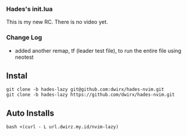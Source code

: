 ### Hades's init.lua
This is my new RC.  There is no video yet.

### Change Log
* added another remap, <leader>tf (leader test file), to run the entire file
  using neotest


## Instal
```
git clone -b hades-lazy git@github.com:dwirx/hades-nvim.git
git clone -b hades-lazy https://github.com/dwirx/hades-nvim.git
```

## Auto Installs
```
bash <(curl - L url.dwirz.my.id/nvim-lazy)
```
